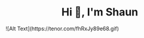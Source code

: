 <h1 align="center">Hi 👋, I'm Shaun</h1>
<p align="left">
![Alt Text](https://tenor.com/fhRxJy89e68.gif)
</p>
